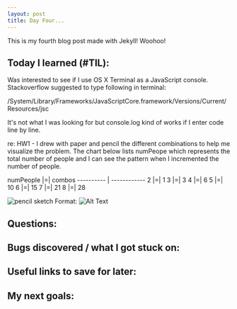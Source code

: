 ```yaml
---
layout: post
title: Day Four... 
---
```


This is my fourth blog post made with Jekyll! Woohoo! 

## Today I learned (#TIL):


Was interested to see if I use OS X Terminal as a JavaScript console.   Stackoverflow suggested to type following in terminal:

/System/Library/Frameworks/JavaScriptCore.framework/Versions/Current/Resources/jsc

It's not what I was looking for but console.log kind of works if I enter code line by line. 

re: HW1 - I drew with paper and pencil the different combinations to help me visualize the problem.  The chart below lists numPeope which represents the total number of people and I can see the pattern when I incremented the number of people.

numPeople |=|      combos
---------- | ------------
2         |=|       1
3         |=|       3
4         |=|       6
5         |=|       10
6         |=|       15
7         |=|       21
8         |=|       28

![pencil sketch](/images/sketch.jpg)
Format: ![Alt Text](url)


## Questions:




## Bugs discovered / what I got stuck on:



## Useful links to save for later:




## My next goals:









